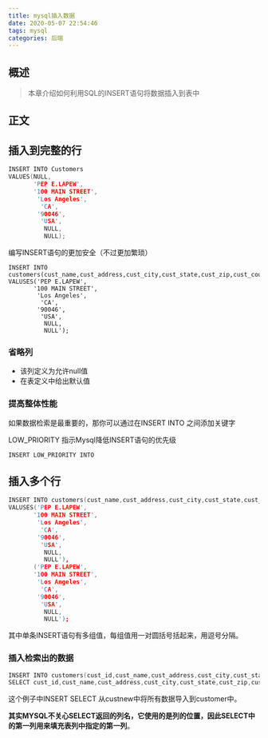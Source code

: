 ```yaml
---
title: mysql插入数据
date: 2020-05-07 22:54:46
tags: mysql
categories: 后端
---
```


## 概述

> 本章介绍如何利用SQL的INSERT语句将数据插入到表中

<!--more-->

## 正文

## 插入到完整的行

```c
INSERT INTO Customers
VALUES(NULL,
       'PEP E.LAPEW',
       '100 MAIN STREET',
        'Los Angeles',
         'CA',
        '90046',
         'USA',
          NULL,
          NULL);
```

编写INSERT语句的更加安全（不过更加繁琐）

```
INSERT INTO customers(cust_name,cust_address,cust_city,cust_state,cust_zip,cust_country,cust_contact,cust_email)
VALUSES('PEP E.LAPEW',
       '100 MAIN STREET',
        'Los Angeles',
         'CA',
        '90046',
         'USA',
          NULL,
          NULL');
```

### 省略列

- 该列定义为允许null值
- 在表定义中给出默认值

### 提高整体性能

如果数据检索是最重要的，那你可以通过在INSERT INTO 之间添加关键字

LOW_PRIORITY 指示Mysql降低INSERT语句的优先级

```
INSERT LOW_PRIORITY INTO
```

## 插入多个行

```c
INSERT INTO customers(cust_name,cust_address,cust_city,cust_state,cust_zip,cust_country,cust_contact,cust_email)
VALUSES('PEP E.LAPEW',
       '100 MAIN STREET',
        'Los Angeles',
         'CA',
        '90046',
         'USA',
          NULL,
          NULL'),
       ('PEP E.LAPEW',
       '100 MAIN STREET',
        'Los Angeles',
         'CA',
        '90046',
         'USA',
          NULL,
          NULL');
```

其中单条INSERT语句有多组值，每组值用一对圆括号括起来，用逗号分隔。

### 插入检索出的数据

```c
INSERT INTO customers(cust_id,cust_name,cust_address,cust_city,cust_state,cust_zip,cust_country,cust_contact,cust_email)
SELECT cust_id,cust_name,cust_address,cust_city,cust_state,cust_zip,cust_country,cust_contact,cust_email FROM custnew;
```

这个例子中INSERT SELECT 从custnew中将所有数据导入到customer中。

**其实MYSQL不关心SELECT返回的列名，它使用的是列的位置，因此SELECT中的第一列用来填充表列中指定的第一列**。